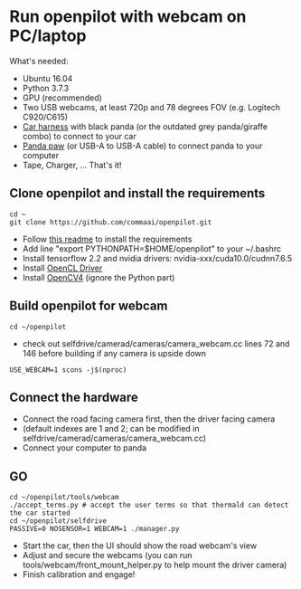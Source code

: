 Run openpilot with webcam on PC/laptop
=====================
What's needed:
- Ubuntu 16.04
- Python 3.7.3
- GPU (recommended)
- Two USB webcams, at least 720p and 78 degrees FOV (e.g. Logitech C920/C615)
- [Car harness](https://comma.ai/shop/products/comma-car-harness) with black panda (or the outdated grey panda/giraffe combo) to connect to your car
- [Panda paw](https://comma.ai/shop/products/panda-paw) (or USB-A to USB-A cable) to connect panda to your computer
- Tape, Charger, ...
That's it!

## Clone openpilot and install the requirements
```
cd ~
git clone https://github.com/commaai/openpilot.git
```
- Follow [this readme](https://github.com/commaai/openpilot/tree/master/tools) to install the requirements
- Add line "export PYTHONPATH=$HOME/openpilot" to your ~/.bashrc
- Install tensorflow 2.2 and nvidia drivers: nvidia-xxx/cuda10.0/cudnn7.6.5
- Install [OpenCL Driver](http://registrationcenter-download.intel.com/akdlm/irc_nas/vcp/15532/l_opencl_p_18.1.0.015.tgz)
- Install [OpenCV4](https://www.pyimagesearch.com/2018/08/15/how-to-install-opencv-4-on-ubuntu/) (ignore the Python part)

## Build openpilot for webcam
```
cd ~/openpilot
```
- check out selfdrive/camerad/cameras/camera_webcam.cc lines 72 and 146 before building if any camera is upside down
```
USE_WEBCAM=1 scons -j$(nproc)
```

## Connect the hardware
- Connect the road facing camera first, then the driver facing camera
- (default indexes are 1 and 2; can be modified in selfdrive/camerad/cameras/camera_webcam.cc)
- Connect your computer to panda

## GO
```
cd ~/openpilot/tools/webcam
./accept_terms.py # accept the user terms so that thermald can detect the car started
cd ~/openpilot/selfdrive
PASSIVE=0 NOSENSOR=1 WEBCAM=1 ./manager.py
```
- Start the car, then the UI should show the road webcam's view
- Adjust and secure the webcams (you can run tools/webcam/front_mount_helper.py to help mount the driver camera)
- Finish calibration and engage!
